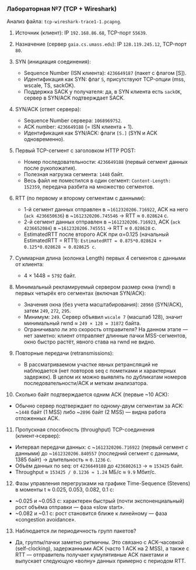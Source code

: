 ### Лабораторная №7 (TCP + Wireshark)

Анализ файла: `tcp-wireshark-trace1-1.pcapng`.

1) Источник (клиент): IP `192.168.86.68`, TCP-порт `55639`.

2) Назначение (сервер `gaia.cs.umass.edu`): IP `128.119.245.12`, TCP-порт `80`.

3) SYN (инициация соединения):
   - Sequence Number (ISN клиента): `4236649187` (пакет с флагом [S]).
   - Идентификация как SYN: флаг `S`, присутствуют TCP-опции (mss, wscale, TS, sackOK).
   - Поддержка SACK у получателя: да, в SYN клиента есть `sackOK`, сервер в SYN/ACK подтверждает SACK.

4) SYN/ACK (ответ сервера):
   - Sequence Number сервера: `1068969752`.
   - ACK number: `4236649188` (= ISN клиента + 1).
   - Идентификация как SYN/ACK: флаги `[S.]` (SYN и ACK одновременно).

5) Первый TCP-сегмент с заголовком HTTP POST:
   - Номер последовательности: `4236649188` (первый сегмент данных после рукопожатия).
   - Полезная нагрузка сегмента: `1448` байт.
   - Весь файл не поместился в один сегмент: `Content-Length: 152359`, передача разбита на множество сегментов.

6) RTT (по первому и второму сегментам с данными):
   - 1-й сегмент данных отправлен в ~`1612320206.716922`, ACK на него (`ack 4236650636`) в ~`1612320206.745546` → RTT ≈ `0.028624` с.
   - 2-й сегмент данных отправлен в ~`1612320206.716923`, ACK (`ack 4236652084`) в ~`1612320206.745551` → RTT ≈ `0.028628` с.
   - EstimatedRTT после второго ACK при α=0.125 (начальный EstimatedRTT = RTT1):
     `EstimatedRTT = 0.875*0.028624 + 0.125*0.028628 ≈ 0.028625 с`.

7) Суммарная длина (колонка Length) первых 4 сегментов с данными от клиента:
   - 4 × 1448 = `5792` байт.

8) Минимальный рекламируемый сервером размер окна (rwnd) в первых четырёх его сегментах (включая SYN/ACK):
   - Значения окна (без учета масштабирования): `28960` (SYN/ACK), затем `249`, `272`, `295`.
   - Минимум: `249`. Сервер объявил `wscale 7` (масштаб 128), значит минимальный rwnd ≈ `249 × 128 = 31872` байта.
   - Ограничивало ли это скорость отправителя? На данном этапе — нет заметно: клиент отправляет длинные пачки MSS-сегментов, окно быстро растёт, явного става на rwnd не видно.

9) Повторные передачи (retransmissions):
   - В рассматриваемом участке явных ретрансляций не наблюдается (нет повторов seq с пометками и характерных задержек). В целом их можно выявлять по дубликатам номеров последовательности/ACK и меткам анализатора.

10) Сколько байт подтверждается одним ACK (первые ~10 ACK):
   - Обычно сервер подтверждает по одному-двум сегментам за ACK: ~`1448` байт (1 MSS) либо ~`2896` байт (2 MSS) — видна работа отложенных ACK.

11) Пропускная способность (throughput) TCP-соединения (клиент→сервер):
   - Интервал передачи данных: с ~`1612320206.716922` (первый сегмент с данными) до ~`1612320206.840557` (последний сегмент с данными, 1385 байт) → длительность ≈ `0.1236` с.
   - Объём данных по seq: от `4236649188` до `4236802613` → ≈ `153425` байт.
   - Throughput ≈ `153425 / 0.1236 ≈ 1.24` МБ/с ≈ `9.9` Мбит/с.

12) Фазы управления перегрузками на графике Time-Sequence (Stevens) в моменты t ≈ 0.025, 0.053, 0.082, 0.1 с:
   - ~0.025 и ~0.053 с: характерен быстрый (почти экспоненциальный) рост объёма отправки — фаза «slow start».
   - ~0.082 и ~0.1 с: рост становится ближе к линейному — фаза «congestion avoidance».

13) Наблюдается ли периодичность групп пакетов?
   - Да, группы/пачки заметно ритмичны. Это связано с ACK-часовкой (self-clocking), задержанными ACK (часто 1 ACK на 2 MSS), а также с RTT — отправитель получает кумулятивные ACK пакетами и выпускает следующую «волну» данных примерно с периодом RTT.


